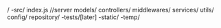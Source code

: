 /
    -src/
        index.js //server
        models/
        controllers/
        middlewares/
        services/
        utils/
        config/
        repository/
    -tests/[later]
    -static/
    -temp/
        